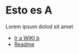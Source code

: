 # Esto es A
Lorem ipsum dolod sit amet

- [Ir a WIKI b](/tree/master/wiki/b)
- [Readme](tree/master/README.md)